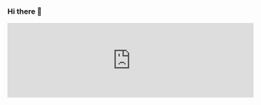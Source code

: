 ### Hi there 👋
<iframe src="https://itch.io/embed/1014358" height="167" width="552" frameborder="0"><a href="https://srknvrnbskrt.itch.io/lost-in-couch">Lost In Couch by srknvrnbskrt</a></iframe>
<!--
**viranibaskurt/viranibaskurt** is a ✨ _special_ ✨ repository because its `README.md` (this file) appears on your GitHub profile.

Here are some ideas to get you started:

- 🔭 I’m currently working on ...
- 🌱 I’m currently learning ...
- 👯 I’m looking to collaborate on ...
- 🤔 I’m looking for help with ...
- 💬 Ask me about ...
- 📫 How to reach me: ...
- 😄 Pronouns: ...
- ⚡ Fun fact: ...
-->
